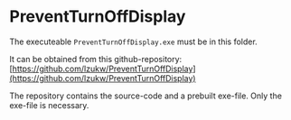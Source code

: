 # PreventTurnOffDisplay

The executeable `PreventTurnOffDisplay.exe` must be in this folder.

It can be obtained from this github-repository:
[https://github.com/lzukw/PreventTurnOffDisplay](https://github.com/lzukw/PreventTurnOffDisplay)

The repository contains the source-code and a prebuilt exe-file. Only the
exe-file is necessary.
